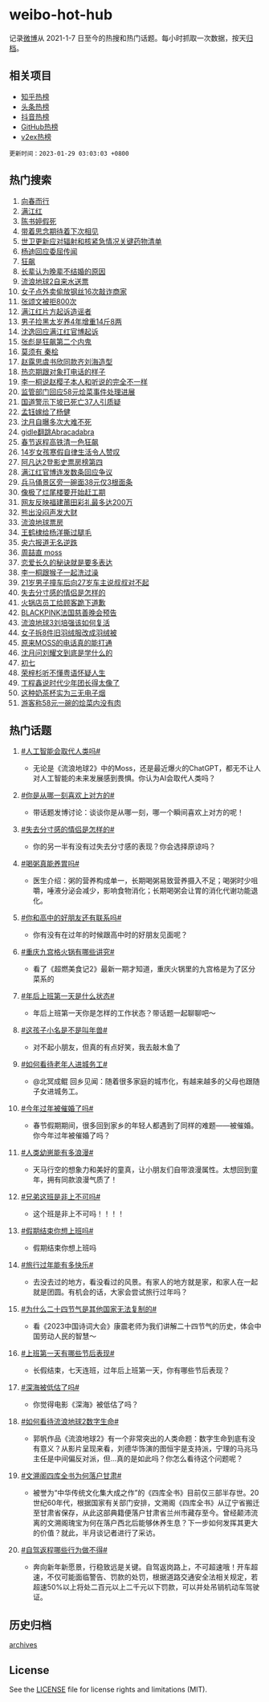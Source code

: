 # weibo-hot-hub

记录[微博](https://www.weibo.com)从 2021-1-7 日至今的热搜和热门话题。每小时抓取一次数据，按天[归档](archives)。

## 相关项目

- [知乎热榜](https://github.com/lonnyzhang423/zhihu-hot-hub)
- [头条热榜](https://github.com/lonnyzhang423/toutiao-hot-hub)
- [抖音热榜](https://github.com/lonnyzhang423/douyin-hot-hub)
- [GitHub热榜](https://github.com/lonnyzhang423/github-hot-hub)
- [v2ex热榜](https://github.com/lonnyzhang423/v2ex-hot-hub)


`更新时间：2023-01-29 03:03:03 +0800`

## 热门搜索

1. [向春而行](https://m.weibo.cn/search?containerid=100103type%3D1%26t%3D10%26q%3D%23%E5%90%91%E6%98%A5%E8%80%8C%E8%A1%8C%23&stream_entry_id=51&isnewpage=1&extparam=seat%3D1%26cate%3D10103%26dgr%3D0%26filter_type%3Drealtimehot%26pos%3D0%26c_type%3D51%26display_time%3D1674932581%26pre_seqid%3D16749325810570127678122&luicode=10000011&lfid=106003type%253D25%2526t%253D3%2526disable_hot%253D1%2526filter_type%253Drealtimehot)
1. [满江红](https://m.weibo.cn/search?containerid=100103type%3D1%26t%3D10%26q%3D%E6%BB%A1%E6%B1%9F%E7%BA%A2&stream_entry_id=31&isnewpage=1&extparam=seat%3D1%26realpos%3D1%26band_rank%3D1%26lcate%3D5001%26pos%3D0%26c_type%3D31%26filter_type%3Drealtimehot%26flag%3D16%26q%3D%25E6%25BB%25A1%25E6%25B1%259F%25E7%25BA%25A2%26stream_entry_id%3D31%26dgr%3D0%26cate%3D5001%26display_time%3D1674932581%26pre_seqid%3D16749325810570127678122&luicode=10000011&lfid=106003type%253D25%2526t%253D3%2526disable_hot%253D1%2526filter_type%253Drealtimehot)
1. [陈书婷假死](https://m.weibo.cn/search?containerid=100103type%3D1%26t%3D10%26q%3D%23%E9%99%88%E4%B9%A6%E5%A9%B7%E5%81%87%E6%AD%BB%23&stream_entry_id=31&isnewpage=1&extparam=seat%3D1%26realpos%3D2%26band_rank%3D2%26lcate%3D5001%26pos%3D1%26c_type%3D31%26filter_type%3Drealtimehot%26flag%3D2%26q%3D%2523%25E9%2599%2588%25E4%25B9%25A6%25E5%25A9%25B7%25E5%2581%2587%25E6%25AD%25BB%2523%26stream_entry_id%3D31%26dgr%3D0%26cate%3D5001%26display_time%3D1674932581%26pre_seqid%3D16749325810570127678122&luicode=10000011&lfid=106003type%253D25%2526t%253D3%2526disable_hot%253D1%2526filter_type%253Drealtimehot)
1. [带着思念期待着下次相见](https://m.weibo.cn/search?containerid=100103type%3D1%26t%3D10%26q%3D%23%E5%B8%A6%E7%9D%80%E6%80%9D%E5%BF%B5%E6%9C%9F%E5%BE%85%E7%9D%80%E4%B8%8B%E6%AC%A1%E7%9B%B8%E8%A7%81%23&stream_entry_id=31&isnewpage=1&extparam=seat%3D1%26realpos%3D3%26band_rank%3D3%26lcate%3D5001%26pos%3D2%26c_type%3D31%26filter_type%3Drealtimehot%26flag%3D0%26q%3D%2523%25E5%25B8%25A6%25E7%259D%2580%25E6%2580%259D%25E5%25BF%25B5%25E6%259C%259F%25E5%25BE%2585%25E7%259D%2580%25E4%25B8%258B%25E6%25AC%25A1%25E7%259B%25B8%25E8%25A7%2581%2523%26stream_entry_id%3D31%26dgr%3D0%26cate%3D5001%26display_time%3D1674932581%26pre_seqid%3D16749325810570127678122&luicode=10000011&lfid=106003type%253D25%2526t%253D3%2526disable_hot%253D1%2526filter_type%253Drealtimehot)
1. [世卫更新应对辐射和核紧急情况关键药物清单](https://m.weibo.cn/search?containerid=100103type%3D1%26t%3D10%26q%3D%23%E4%B8%96%E5%8D%AB%E6%9B%B4%E6%96%B0%E5%BA%94%E5%AF%B9%E8%BE%90%E5%B0%84%E5%92%8C%E6%A0%B8%E7%B4%A7%E6%80%A5%E6%83%85%E5%86%B5%E5%85%B3%E9%94%AE%E8%8D%AF%E7%89%A9%E6%B8%85%E5%8D%95%23&stream_entry_id=31&isnewpage=1&extparam=seat%3D1%26realpos%3D4%26band_rank%3D4%26lcate%3D5001%26pos%3D3%26c_type%3D31%26filter_type%3Drealtimehot%26flag%3D16%26q%3D%2523%25E4%25B8%2596%25E5%258D%25AB%25E6%259B%25B4%25E6%2596%25B0%25E5%25BA%2594%25E5%25AF%25B9%25E8%25BE%2590%25E5%25B0%2584%25E5%2592%258C%25E6%25A0%25B8%25E7%25B4%25A7%25E6%2580%25A5%25E6%2583%2585%25E5%2586%25B5%25E5%2585%25B3%25E9%2594%25AE%25E8%258D%25AF%25E7%2589%25A9%25E6%25B8%2585%25E5%258D%2595%2523%26stream_entry_id%3D31%26dgr%3D0%26cate%3D5001%26display_time%3D1674932581%26pre_seqid%3D16749325810570127678122&luicode=10000011&lfid=106003type%253D25%2526t%253D3%2526disable_hot%253D1%2526filter_type%253Drealtimehot)
1. [杨迪回应委屈传闻](https://m.weibo.cn/search?containerid=100103type%3D1%26t%3D10%26q%3D%23%E6%9D%A8%E8%BF%AA%E5%9B%9E%E5%BA%94%E5%A7%94%E5%B1%88%E4%BC%A0%E9%97%BB%23&stream_entry_id=31&isnewpage=1&extparam=seat%3D1%26realpos%3D5%26band_rank%3D5%26lcate%3D5001%26pos%3D4%26c_type%3D31%26filter_type%3Drealtimehot%26flag%3D0%26q%3D%2523%25E6%259D%25A8%25E8%25BF%25AA%25E5%259B%259E%25E5%25BA%2594%25E5%25A7%2594%25E5%25B1%2588%25E4%25BC%25A0%25E9%2597%25BB%2523%26stream_entry_id%3D31%26dgr%3D0%26cate%3D5001%26display_time%3D1674932581%26pre_seqid%3D16749325810570127678122&luicode=10000011&lfid=106003type%253D25%2526t%253D3%2526disable_hot%253D1%2526filter_type%253Drealtimehot)
1. [狂飙](https://m.weibo.cn/search?containerid=100103type%3D1%26t%3D10%26q%3D%E7%8B%82%E9%A3%99&stream_entry_id=31&isnewpage=1&extparam=seat%3D1%26realpos%3D6%26band_rank%3D6%26lcate%3D5001%26pos%3D5%26c_type%3D31%26filter_type%3Drealtimehot%26flag%3D16%26q%3D%25E7%258B%2582%25E9%25A3%2599%26stream_entry_id%3D31%26dgr%3D0%26cate%3D5001%26display_time%3D1674932581%26pre_seqid%3D16749325810570127678122&luicode=10000011&lfid=106003type%253D25%2526t%253D3%2526disable_hot%253D1%2526filter_type%253Drealtimehot)
1. [长辈认为晚辈不结婚的原因](https://m.weibo.cn/search?containerid=100103type%3D1%26t%3D10%26q%3D%23%E9%95%BF%E8%BE%88%E8%AE%A4%E4%B8%BA%E6%99%9A%E8%BE%88%E4%B8%8D%E7%BB%93%E5%A9%9A%E7%9A%84%E5%8E%9F%E5%9B%A0%23&stream_entry_id=31&isnewpage=1&extparam=seat%3D1%26realpos%3D7%26band_rank%3D7%26lcate%3D5001%26pos%3D6%26c_type%3D31%26filter_type%3Drealtimehot%26flag%3D2%26q%3D%2523%25E9%2595%25BF%25E8%25BE%2588%25E8%25AE%25A4%25E4%25B8%25BA%25E6%2599%259A%25E8%25BE%2588%25E4%25B8%258D%25E7%25BB%2593%25E5%25A9%259A%25E7%259A%2584%25E5%258E%259F%25E5%259B%25A0%2523%26stream_entry_id%3D31%26dgr%3D0%26cate%3D5001%26display_time%3D1674932581%26pre_seqid%3D16749325810570127678122&luicode=10000011&lfid=106003type%253D25%2526t%253D3%2526disable_hot%253D1%2526filter_type%253Drealtimehot)
1. [流浪地球2自来水送票](https://m.weibo.cn/search?containerid=100103type%3D1%26t%3D10%26q%3D%23%E6%B5%81%E6%B5%AA%E5%9C%B0%E7%90%832%E8%87%AA%E6%9D%A5%E6%B0%B4%E9%80%81%E7%A5%A8%23&stream_entry_id=31&isnewpage=1&extparam=seat%3D1%26realpos%3D8%26band_rank%3D8%26lcate%3D5001%26pos%3D7%26c_type%3D31%26filter_type%3Drealtimehot%26flag%3D0%26q%3D%2523%25E6%25B5%2581%25E6%25B5%25AA%25E5%259C%25B0%25E7%2590%25832%25E8%2587%25AA%25E6%259D%25A5%25E6%25B0%25B4%25E9%2580%2581%25E7%25A5%25A8%2523%26stream_entry_id%3D31%26dgr%3D0%26cate%3D5001%26display_time%3D1674932581%26pre_seqid%3D16749325810570127678122&luicode=10000011&lfid=106003type%253D25%2526t%253D3%2526disable_hot%253D1%2526filter_type%253Drealtimehot)
1. [女子点外卖偷放钢丝16次敲诈商家](https://m.weibo.cn/search?containerid=100103type%3D1%26t%3D10%26q%3D%23%E5%A5%B3%E5%AD%90%E7%82%B9%E5%A4%96%E5%8D%96%E5%81%B7%E6%94%BE%E9%92%A2%E4%B8%9D16%E6%AC%A1%E6%95%B2%E8%AF%88%E5%95%86%E5%AE%B6%23&stream_entry_id=31&isnewpage=1&extparam=seat%3D1%26realpos%3D9%26band_rank%3D9%26lcate%3D5001%26pos%3D8%26c_type%3D31%26filter_type%3Drealtimehot%26flag%3D0%26q%3D%2523%25E5%25A5%25B3%25E5%25AD%2590%25E7%2582%25B9%25E5%25A4%2596%25E5%258D%2596%25E5%2581%25B7%25E6%2594%25BE%25E9%2592%25A2%25E4%25B8%259D16%25E6%25AC%25A1%25E6%2595%25B2%25E8%25AF%2588%25E5%2595%2586%25E5%25AE%25B6%2523%26stream_entry_id%3D31%26dgr%3D0%26cate%3D5001%26display_time%3D1674932581%26pre_seqid%3D16749325810570127678122&luicode=10000011&lfid=106003type%253D25%2526t%253D3%2526disable_hot%253D1%2526filter_type%253Drealtimehot)
1. [张颂文被拒800次](https://m.weibo.cn/search?containerid=100103type%3D1%26t%3D10%26q%3D%23%E5%BC%A0%E9%A2%82%E6%96%87%E8%A2%AB%E6%8B%92800%E6%AC%A1%23&stream_entry_id=31&isnewpage=1&extparam=seat%3D1%26realpos%3D10%26band_rank%3D10%26lcate%3D5001%26pos%3D9%26c_type%3D31%26filter_type%3Drealtimehot%26flag%3D0%26q%3D%2523%25E5%25BC%25A0%25E9%25A2%2582%25E6%2596%2587%25E8%25A2%25AB%25E6%258B%2592800%25E6%25AC%25A1%2523%26stream_entry_id%3D31%26dgr%3D0%26cate%3D5001%26display_time%3D1674932581%26pre_seqid%3D16749325810570127678122&luicode=10000011&lfid=106003type%253D25%2526t%253D3%2526disable_hot%253D1%2526filter_type%253Drealtimehot)
1. [满江红片方起诉造谣者](https://m.weibo.cn/search?containerid=100103type%3D1%26t%3D10%26q%3D%23%E6%BB%A1%E6%B1%9F%E7%BA%A2%E7%89%87%E6%96%B9%E8%B5%B7%E8%AF%89%E9%80%A0%E8%B0%A3%E8%80%85%23&stream_entry_id=31&isnewpage=1&extparam=seat%3D1%26realpos%3D11%26band_rank%3D11%26lcate%3D5001%26pos%3D10%26c_type%3D31%26filter_type%3Drealtimehot%26flag%3D0%26q%3D%2523%25E6%25BB%25A1%25E6%25B1%259F%25E7%25BA%25A2%25E7%2589%2587%25E6%2596%25B9%25E8%25B5%25B7%25E8%25AF%2589%25E9%2580%25A0%25E8%25B0%25A3%25E8%2580%2585%2523%26stream_entry_id%3D31%26dgr%3D0%26cate%3D5001%26display_time%3D1674932581%26pre_seqid%3D16749325810570127678122&luicode=10000011&lfid=106003type%253D25%2526t%253D3%2526disable_hot%253D1%2526filter_type%253Drealtimehot)
1. [男子捡黑太岁养4年增重14斤8两](https://m.weibo.cn/search?containerid=100103type%3D1%26t%3D10%26q%3D%23%E7%94%B7%E5%AD%90%E6%8D%A1%E9%BB%91%E5%A4%AA%E5%B2%81%E5%85%BB4%E5%B9%B4%E5%A2%9E%E9%87%8D14%E6%96%A48%E4%B8%A4%23&stream_entry_id=31&isnewpage=1&extparam=seat%3D1%26realpos%3D12%26band_rank%3D12%26lcate%3D5001%26pos%3D11%26c_type%3D31%26filter_type%3Drealtimehot%26flag%3D0%26q%3D%2523%25E7%2594%25B7%25E5%25AD%2590%25E6%258D%25A1%25E9%25BB%2591%25E5%25A4%25AA%25E5%25B2%2581%25E5%2585%25BB4%25E5%25B9%25B4%25E5%25A2%259E%25E9%2587%258D14%25E6%2596%25A48%25E4%25B8%25A4%2523%26stream_entry_id%3D31%26dgr%3D0%26cate%3D5001%26display_time%3D1674932581%26pre_seqid%3D16749325810570127678122&luicode=10000011&lfid=106003type%253D25%2526t%253D3%2526disable_hot%253D1%2526filter_type%253Drealtimehot)
1. [沈逸回应满江红官博起诉](https://m.weibo.cn/search?containerid=100103type%3D1%26t%3D10%26q%3D%23%E6%B2%88%E9%80%B8%E5%9B%9E%E5%BA%94%E6%BB%A1%E6%B1%9F%E7%BA%A2%E5%AE%98%E5%8D%9A%E8%B5%B7%E8%AF%89%23&stream_entry_id=31&isnewpage=1&extparam=seat%3D1%26realpos%3D13%26band_rank%3D13%26lcate%3D5001%26pos%3D12%26c_type%3D31%26filter_type%3Drealtimehot%26flag%3D0%26q%3D%2523%25E6%25B2%2588%25E9%2580%25B8%25E5%259B%259E%25E5%25BA%2594%25E6%25BB%25A1%25E6%25B1%259F%25E7%25BA%25A2%25E5%25AE%2598%25E5%258D%259A%25E8%25B5%25B7%25E8%25AF%2589%2523%26stream_entry_id%3D31%26dgr%3D0%26cate%3D5001%26display_time%3D1674932581%26pre_seqid%3D16749325810570127678122&luicode=10000011&lfid=106003type%253D25%2526t%253D3%2526disable_hot%253D1%2526filter_type%253Drealtimehot)
1. [张彪是狂飙第二个内鬼](https://m.weibo.cn/search?containerid=100103type%3D1%26t%3D10%26q%3D%23%E5%BC%A0%E5%BD%AA%E6%98%AF%E7%8B%82%E9%A3%99%E7%AC%AC%E4%BA%8C%E4%B8%AA%E5%86%85%E9%AC%BC%23&stream_entry_id=31&isnewpage=1&extparam=seat%3D1%26realpos%3D14%26band_rank%3D14%26lcate%3D5001%26pos%3D13%26c_type%3D31%26filter_type%3Drealtimehot%26flag%3D2%26q%3D%2523%25E5%25BC%25A0%25E5%25BD%25AA%25E6%2598%25AF%25E7%258B%2582%25E9%25A3%2599%25E7%25AC%25AC%25E4%25BA%258C%25E4%25B8%25AA%25E5%2586%2585%25E9%25AC%25BC%2523%26stream_entry_id%3D31%26dgr%3D0%26cate%3D5001%26display_time%3D1674932581%26pre_seqid%3D16749325810570127678122&luicode=10000011&lfid=106003type%253D25%2526t%253D3%2526disable_hot%253D1%2526filter_type%253Drealtimehot)
1. [莫须有 秦桧](https://m.weibo.cn/search?containerid=100103type%3D1%26t%3D10%26q%3D%E8%8E%AB%E9%A1%BB%E6%9C%89+%E7%A7%A6%E6%A1%A7&stream_entry_id=31&isnewpage=1&extparam=seat%3D1%26realpos%3D15%26band_rank%3D15%26lcate%3D5001%26pos%3D14%26c_type%3D31%26filter_type%3Drealtimehot%26flag%3D0%26q%3D%25E8%258E%25AB%25E9%25A1%25BB%25E6%259C%2589%2520%25E7%25A7%25A6%25E6%25A1%25A7%26stream_entry_id%3D31%26dgr%3D0%26cate%3D5001%26display_time%3D1674932581%26pre_seqid%3D16749325810570127678122&luicode=10000011&lfid=106003type%253D25%2526t%253D3%2526disable_hot%253D1%2526filter_type%253Drealtimehot)
1. [赵露思虞书欣同款齐刘海造型](https://m.weibo.cn/search?containerid=100103type%3D1%26t%3D10%26q%3D%23%E8%B5%B5%E9%9C%B2%E6%80%9D%E8%99%9E%E4%B9%A6%E6%AC%A3%E5%90%8C%E6%AC%BE%E9%BD%90%E5%88%98%E6%B5%B7%E9%80%A0%E5%9E%8B%23&stream_entry_id=31&isnewpage=1&extparam=seat%3D1%26realpos%3D16%26band_rank%3D16%26lcate%3D5001%26pos%3D15%26c_type%3D31%26filter_type%3Drealtimehot%26flag%3D0%26q%3D%2523%25E8%25B5%25B5%25E9%259C%25B2%25E6%2580%259D%25E8%2599%259E%25E4%25B9%25A6%25E6%25AC%25A3%25E5%2590%258C%25E6%25AC%25BE%25E9%25BD%2590%25E5%2588%2598%25E6%25B5%25B7%25E9%2580%25A0%25E5%259E%258B%2523%26stream_entry_id%3D31%26dgr%3D0%26cate%3D5001%26display_time%3D1674932581%26pre_seqid%3D16749325810570127678122&luicode=10000011&lfid=106003type%253D25%2526t%253D3%2526disable_hot%253D1%2526filter_type%253Drealtimehot)
1. [热恋期跟对象打电话的样子](https://m.weibo.cn/search?containerid=100103type%3D1%26t%3D10%26q%3D%23%E7%83%AD%E6%81%8B%E6%9C%9F%E8%B7%9F%E5%AF%B9%E8%B1%A1%E6%89%93%E7%94%B5%E8%AF%9D%E7%9A%84%E6%A0%B7%E5%AD%90%23&stream_entry_id=31&isnewpage=1&extparam=seat%3D1%26realpos%3D17%26band_rank%3D17%26lcate%3D5001%26pos%3D16%26c_type%3D31%26filter_type%3Drealtimehot%26flag%3D1%26q%3D%2523%25E7%2583%25AD%25E6%2581%258B%25E6%259C%259F%25E8%25B7%259F%25E5%25AF%25B9%25E8%25B1%25A1%25E6%2589%2593%25E7%2594%25B5%25E8%25AF%259D%25E7%259A%2584%25E6%25A0%25B7%25E5%25AD%2590%2523%26stream_entry_id%3D31%26dgr%3D0%26cate%3D5001%26display_time%3D1674932581%26pre_seqid%3D16749325810570127678122&luicode=10000011&lfid=106003type%253D25%2526t%253D3%2526disable_hot%253D1%2526filter_type%253Drealtimehot)
1. [李一桐说赵樱子本人和听说的完全不一样](https://m.weibo.cn/search?containerid=100103type%3D1%26t%3D10%26q%3D%23%E6%9D%8E%E4%B8%80%E6%A1%90%E8%AF%B4%E8%B5%B5%E6%A8%B1%E5%AD%90%E6%9C%AC%E4%BA%BA%E5%92%8C%E5%90%AC%E8%AF%B4%E7%9A%84%E5%AE%8C%E5%85%A8%E4%B8%8D%E4%B8%80%E6%A0%B7%23&stream_entry_id=31&isnewpage=1&extparam=seat%3D1%26realpos%3D18%26band_rank%3D18%26lcate%3D5001%26pos%3D17%26c_type%3D31%26filter_type%3Drealtimehot%26flag%3D2%26q%3D%2523%25E6%259D%258E%25E4%25B8%2580%25E6%25A1%2590%25E8%25AF%25B4%25E8%25B5%25B5%25E6%25A8%25B1%25E5%25AD%2590%25E6%259C%25AC%25E4%25BA%25BA%25E5%2592%258C%25E5%2590%25AC%25E8%25AF%25B4%25E7%259A%2584%25E5%25AE%258C%25E5%2585%25A8%25E4%25B8%258D%25E4%25B8%2580%25E6%25A0%25B7%2523%26stream_entry_id%3D31%26dgr%3D0%26cate%3D5001%26display_time%3D1674932581%26pre_seqid%3D16749325810570127678122&luicode=10000011&lfid=106003type%253D25%2526t%253D3%2526disable_hot%253D1%2526filter_type%253Drealtimehot)
1. [监管部门回应58元烩菜事件处理进展](https://m.weibo.cn/search?containerid=100103type%3D1%26t%3D10%26q%3D%23%E7%9B%91%E7%AE%A1%E9%83%A8%E9%97%A8%E5%9B%9E%E5%BA%9458%E5%85%83%E7%83%A9%E8%8F%9C%E4%BA%8B%E4%BB%B6%E5%A4%84%E7%90%86%E8%BF%9B%E5%B1%95%23&stream_entry_id=31&isnewpage=1&extparam=seat%3D1%26realpos%3D19%26band_rank%3D19%26lcate%3D5001%26pos%3D18%26c_type%3D31%26filter_type%3Drealtimehot%26flag%3D0%26q%3D%2523%25E7%259B%2591%25E7%25AE%25A1%25E9%2583%25A8%25E9%2597%25A8%25E5%259B%259E%25E5%25BA%259458%25E5%2585%2583%25E7%2583%25A9%25E8%258F%259C%25E4%25BA%258B%25E4%25BB%25B6%25E5%25A4%2584%25E7%2590%2586%25E8%25BF%259B%25E5%25B1%2595%2523%26stream_entry_id%3D31%26dgr%3D0%26cate%3D5001%26display_time%3D1674932581%26pre_seqid%3D16749325810570127678122&luicode=10000011&lfid=106003type%253D25%2526t%253D3%2526disable_hot%253D1%2526filter_type%253Drealtimehot)
1. [国道警示下坡已死亡37人引质疑](https://m.weibo.cn/search?containerid=100103type%3D1%26t%3D10%26q%3D%23%E5%9B%BD%E9%81%93%E8%AD%A6%E7%A4%BA%E4%B8%8B%E5%9D%A1%E5%B7%B2%E6%AD%BB%E4%BA%A137%E4%BA%BA%E5%BC%95%E8%B4%A8%E7%96%91%23&stream_entry_id=31&isnewpage=1&extparam=seat%3D1%26realpos%3D20%26band_rank%3D20%26lcate%3D5001%26pos%3D19%26c_type%3D31%26filter_type%3Drealtimehot%26flag%3D2%26q%3D%2523%25E5%259B%25BD%25E9%2581%2593%25E8%25AD%25A6%25E7%25A4%25BA%25E4%25B8%258B%25E5%259D%25A1%25E5%25B7%25B2%25E6%25AD%25BB%25E4%25BA%25A137%25E4%25BA%25BA%25E5%25BC%2595%25E8%25B4%25A8%25E7%2596%2591%2523%26stream_entry_id%3D31%26dgr%3D0%26cate%3D5001%26display_time%3D1674932581%26pre_seqid%3D16749325810570127678122&luicode=10000011&lfid=106003type%253D25%2526t%253D3%2526disable_hot%253D1%2526filter_type%253Drealtimehot)
1. [孟钰嫁给了杨健](https://m.weibo.cn/search?containerid=100103type%3D1%26t%3D10%26q%3D%23%E5%AD%9F%E9%92%B0%E5%AB%81%E7%BB%99%E4%BA%86%E6%9D%A8%E5%81%A5%23&stream_entry_id=31&isnewpage=1&extparam=seat%3D1%26realpos%3D21%26band_rank%3D21%26lcate%3D5001%26pos%3D20%26c_type%3D31%26filter_type%3Drealtimehot%26flag%3D0%26q%3D%2523%25E5%25AD%259F%25E9%2592%25B0%25E5%25AB%2581%25E7%25BB%2599%25E4%25BA%2586%25E6%259D%25A8%25E5%2581%25A5%2523%26stream_entry_id%3D31%26dgr%3D0%26cate%3D5001%26display_time%3D1674932581%26pre_seqid%3D16749325810570127678122&luicode=10000011&lfid=106003type%253D25%2526t%253D3%2526disable_hot%253D1%2526filter_type%253Drealtimehot)
1. [沈月自曝多次大难不死](https://m.weibo.cn/search?containerid=100103type%3D1%26t%3D10%26q%3D%23%E6%B2%88%E6%9C%88%E8%87%AA%E6%9B%9D%E5%A4%9A%E6%AC%A1%E5%A4%A7%E9%9A%BE%E4%B8%8D%E6%AD%BB%23&stream_entry_id=31&isnewpage=1&extparam=seat%3D1%26realpos%3D22%26band_rank%3D22%26lcate%3D5001%26pos%3D21%26c_type%3D31%26filter_type%3Drealtimehot%26flag%3D0%26q%3D%2523%25E6%25B2%2588%25E6%259C%2588%25E8%2587%25AA%25E6%259B%259D%25E5%25A4%259A%25E6%25AC%25A1%25E5%25A4%25A7%25E9%259A%25BE%25E4%25B8%258D%25E6%25AD%25BB%2523%26stream_entry_id%3D31%26dgr%3D0%26cate%3D5001%26display_time%3D1674932581%26pre_seqid%3D16749325810570127678122&luicode=10000011&lfid=106003type%253D25%2526t%253D3%2526disable_hot%253D1%2526filter_type%253Drealtimehot)
1. [gidle翻跳Abracadabra](https://m.weibo.cn/search?containerid=100103type%3D1%26t%3D10%26q%3D%23gidle%E7%BF%BB%E8%B7%B3Abracadabra%23&stream_entry_id=31&isnewpage=1&extparam=seat%3D1%26realpos%3D23%26band_rank%3D23%26lcate%3D5001%26pos%3D22%26c_type%3D31%26filter_type%3Drealtimehot%26flag%3D0%26q%3D%2523gidle%25E7%25BF%25BB%25E8%25B7%25B3Abracadabra%2523%26stream_entry_id%3D31%26dgr%3D0%26cate%3D5001%26display_time%3D1674932581%26pre_seqid%3D16749325810570127678122&luicode=10000011&lfid=106003type%253D25%2526t%253D3%2526disable_hot%253D1%2526filter_type%253Drealtimehot)
1. [春节返程高铁清一色狂飙](https://m.weibo.cn/search?containerid=100103type%3D1%26t%3D10%26q%3D%23%E6%98%A5%E8%8A%82%E8%BF%94%E7%A8%8B%E9%AB%98%E9%93%81%E6%B8%85%E4%B8%80%E8%89%B2%E7%8B%82%E9%A3%99%23&stream_entry_id=31&isnewpage=1&extparam=seat%3D1%26realpos%3D24%26band_rank%3D24%26lcate%3D5001%26pos%3D23%26c_type%3D31%26filter_type%3Drealtimehot%26flag%3D0%26q%3D%2523%25E6%2598%25A5%25E8%258A%2582%25E8%25BF%2594%25E7%25A8%258B%25E9%25AB%2598%25E9%2593%2581%25E6%25B8%2585%25E4%25B8%2580%25E8%2589%25B2%25E7%258B%2582%25E9%25A3%2599%2523%26stream_entry_id%3D31%26dgr%3D0%26cate%3D5001%26display_time%3D1674932581%26pre_seqid%3D16749325810570127678122&luicode=10000011&lfid=106003type%253D25%2526t%253D3%2526disable_hot%253D1%2526filter_type%253Drealtimehot)
1. [14岁女孩寒假自律生活令人赞叹](https://m.weibo.cn/search?containerid=100103type%3D1%26t%3D10%26q%3D%2314%E5%B2%81%E5%A5%B3%E5%AD%A9%E5%AF%92%E5%81%87%E8%87%AA%E5%BE%8B%E7%94%9F%E6%B4%BB%E4%BB%A4%E4%BA%BA%E8%B5%9E%E5%8F%B9%23&stream_entry_id=31&isnewpage=1&extparam=seat%3D1%26realpos%3D25%26band_rank%3D25%26lcate%3D5001%26pos%3D24%26c_type%3D31%26filter_type%3Drealtimehot%26flag%3D0%26q%3D%252314%25E5%25B2%2581%25E5%25A5%25B3%25E5%25AD%25A9%25E5%25AF%2592%25E5%2581%2587%25E8%2587%25AA%25E5%25BE%258B%25E7%2594%259F%25E6%25B4%25BB%25E4%25BB%25A4%25E4%25BA%25BA%25E8%25B5%259E%25E5%258F%25B9%2523%26stream_entry_id%3D31%26dgr%3D0%26cate%3D5001%26display_time%3D1674932581%26pre_seqid%3D16749325810570127678122&luicode=10000011&lfid=106003type%253D25%2526t%253D3%2526disable_hot%253D1%2526filter_type%253Drealtimehot)
1. [阿凡达2登影史票房榜第四](https://m.weibo.cn/search?containerid=100103type%3D1%26t%3D10%26q%3D%23%E9%98%BF%E5%87%A1%E8%BE%BE2%E7%99%BB%E5%BD%B1%E5%8F%B2%E7%A5%A8%E6%88%BF%E6%A6%9C%E7%AC%AC%E5%9B%9B%23&stream_entry_id=31&isnewpage=1&extparam=seat%3D1%26realpos%3D26%26band_rank%3D26%26lcate%3D5001%26pos%3D25%26c_type%3D31%26filter_type%3Drealtimehot%26flag%3D1%26q%3D%2523%25E9%2598%25BF%25E5%2587%25A1%25E8%25BE%25BE2%25E7%2599%25BB%25E5%25BD%25B1%25E5%258F%25B2%25E7%25A5%25A8%25E6%2588%25BF%25E6%25A6%259C%25E7%25AC%25AC%25E5%259B%259B%2523%26stream_entry_id%3D31%26dgr%3D0%26cate%3D5001%26display_time%3D1674932581%26pre_seqid%3D16749325810570127678122&luicode=10000011&lfid=106003type%253D25%2526t%253D3%2526disable_hot%253D1%2526filter_type%253Drealtimehot)
1. [满江红官博连发数条回应争议](https://m.weibo.cn/search?containerid=100103type%3D1%26t%3D10%26q%3D%23%E6%BB%A1%E6%B1%9F%E7%BA%A2%E5%AE%98%E5%8D%9A%E8%BF%9E%E5%8F%91%E6%95%B0%E6%9D%A1%E5%9B%9E%E5%BA%94%E4%BA%89%E8%AE%AE%23&stream_entry_id=31&isnewpage=1&extparam=seat%3D1%26realpos%3D27%26band_rank%3D27%26lcate%3D5001%26pos%3D26%26c_type%3D31%26filter_type%3Drealtimehot%26flag%3D0%26q%3D%2523%25E6%25BB%25A1%25E6%25B1%259F%25E7%25BA%25A2%25E5%25AE%2598%25E5%258D%259A%25E8%25BF%259E%25E5%258F%2591%25E6%2595%25B0%25E6%259D%25A1%25E5%259B%259E%25E5%25BA%2594%25E4%25BA%2589%25E8%25AE%25AE%2523%26stream_entry_id%3D31%26dgr%3D0%26cate%3D5001%26display_time%3D1674932581%26pre_seqid%3D16749325810570127678122&luicode=10000011&lfid=106003type%253D25%2526t%253D3%2526disable_hot%253D1%2526filter_type%253Drealtimehot)
1. [兵马俑景区旁一碗面38元仅3根面条](https://m.weibo.cn/search?containerid=100103type%3D1%26t%3D10%26q%3D%23%E5%85%B5%E9%A9%AC%E4%BF%91%E6%99%AF%E5%8C%BA%E6%97%81%E4%B8%80%E7%A2%97%E9%9D%A238%E5%85%83%E4%BB%853%E6%A0%B9%E9%9D%A2%E6%9D%A1%23&stream_entry_id=31&isnewpage=1&extparam=seat%3D1%26realpos%3D28%26band_rank%3D28%26lcate%3D5001%26pos%3D27%26c_type%3D31%26filter_type%3Drealtimehot%26flag%3D0%26q%3D%2523%25E5%2585%25B5%25E9%25A9%25AC%25E4%25BF%2591%25E6%2599%25AF%25E5%258C%25BA%25E6%2597%2581%25E4%25B8%2580%25E7%25A2%2597%25E9%259D%25A238%25E5%2585%2583%25E4%25BB%25853%25E6%25A0%25B9%25E9%259D%25A2%25E6%259D%25A1%2523%26stream_entry_id%3D31%26dgr%3D0%26cate%3D5001%26display_time%3D1674932581%26pre_seqid%3D16749325810570127678122&luicode=10000011&lfid=106003type%253D25%2526t%253D3%2526disable_hot%253D1%2526filter_type%253Drealtimehot)
1. [像极了烂尾楼要开始赶工期](https://m.weibo.cn/search?containerid=100103type%3D1%26t%3D10%26q%3D%23%E5%83%8F%E6%9E%81%E4%BA%86%E7%83%82%E5%B0%BE%E6%A5%BC%E8%A6%81%E5%BC%80%E5%A7%8B%E8%B5%B6%E5%B7%A5%E6%9C%9F%23&stream_entry_id=31&isnewpage=1&extparam=seat%3D1%26realpos%3D29%26band_rank%3D29%26lcate%3D5001%26pos%3D28%26c_type%3D31%26filter_type%3Drealtimehot%26flag%3D0%26q%3D%2523%25E5%2583%258F%25E6%259E%2581%25E4%25BA%2586%25E7%2583%2582%25E5%25B0%25BE%25E6%25A5%25BC%25E8%25A6%2581%25E5%25BC%2580%25E5%25A7%258B%25E8%25B5%25B6%25E5%25B7%25A5%25E6%259C%259F%2523%26stream_entry_id%3D31%26dgr%3D0%26cate%3D5001%26display_time%3D1674932581%26pre_seqid%3D16749325810570127678122&luicode=10000011&lfid=106003type%253D25%2526t%253D3%2526disable_hot%253D1%2526filter_type%253Drealtimehot)
1. [网友反映福建莆田彩礼最多达200万](https://m.weibo.cn/search?containerid=100103type%3D1%26t%3D10%26q%3D%23%E7%BD%91%E5%8F%8B%E5%8F%8D%E6%98%A0%E7%A6%8F%E5%BB%BA%E8%8E%86%E7%94%B0%E5%BD%A9%E7%A4%BC%E6%9C%80%E5%A4%9A%E8%BE%BE200%E4%B8%87%23&stream_entry_id=31&isnewpage=1&extparam=seat%3D1%26realpos%3D30%26band_rank%3D30%26lcate%3D5001%26pos%3D29%26c_type%3D31%26filter_type%3Drealtimehot%26flag%3D0%26q%3D%2523%25E7%25BD%2591%25E5%258F%258B%25E5%258F%258D%25E6%2598%25A0%25E7%25A6%258F%25E5%25BB%25BA%25E8%258E%2586%25E7%2594%25B0%25E5%25BD%25A9%25E7%25A4%25BC%25E6%259C%2580%25E5%25A4%259A%25E8%25BE%25BE200%25E4%25B8%2587%2523%26stream_entry_id%3D31%26dgr%3D0%26cate%3D5001%26display_time%3D1674932581%26pre_seqid%3D16749325810570127678122&luicode=10000011&lfid=106003type%253D25%2526t%253D3%2526disable_hot%253D1%2526filter_type%253Drealtimehot)
1. [熊出没闷声发大财](https://m.weibo.cn/search?containerid=100103type%3D1%26t%3D10%26q%3D%23%E7%86%8A%E5%87%BA%E6%B2%A1%E9%97%B7%E5%A3%B0%E5%8F%91%E5%A4%A7%E8%B4%A2%23&stream_entry_id=31&isnewpage=1&extparam=seat%3D1%26realpos%3D31%26band_rank%3D31%26lcate%3D5001%26pos%3D30%26c_type%3D31%26filter_type%3Drealtimehot%26flag%3D0%26q%3D%2523%25E7%2586%258A%25E5%2587%25BA%25E6%25B2%25A1%25E9%2597%25B7%25E5%25A3%25B0%25E5%258F%2591%25E5%25A4%25A7%25E8%25B4%25A2%2523%26stream_entry_id%3D31%26dgr%3D0%26cate%3D5001%26display_time%3D1674932581%26pre_seqid%3D16749325810570127678122&luicode=10000011&lfid=106003type%253D25%2526t%253D3%2526disable_hot%253D1%2526filter_type%253Drealtimehot)
1. [流浪地球票房](https://m.weibo.cn/search?containerid=100103type%3D1%26t%3D10%26q%3D%E6%B5%81%E6%B5%AA%E5%9C%B0%E7%90%83%E7%A5%A8%E6%88%BF&stream_entry_id=31&isnewpage=1&extparam=seat%3D1%26realpos%3D32%26band_rank%3D32%26lcate%3D5001%26pos%3D31%26c_type%3D31%26filter_type%3Drealtimehot%26flag%3D0%26q%3D%25E6%25B5%2581%25E6%25B5%25AA%25E5%259C%25B0%25E7%2590%2583%25E7%25A5%25A8%25E6%2588%25BF%26stream_entry_id%3D31%26dgr%3D0%26cate%3D5001%26display_time%3D1674932581%26pre_seqid%3D16749325810570127678122&luicode=10000011&lfid=106003type%253D25%2526t%253D3%2526disable_hot%253D1%2526filter_type%253Drealtimehot)
1. [王鹤棣给杨洋撕过腿毛](https://m.weibo.cn/search?containerid=100103type%3D1%26t%3D10%26q%3D%23%E7%8E%8B%E9%B9%A4%E6%A3%A3%E7%BB%99%E6%9D%A8%E6%B4%8B%E6%92%95%E8%BF%87%E8%85%BF%E6%AF%9B%23&stream_entry_id=31&isnewpage=1&extparam=seat%3D1%26realpos%3D33%26band_rank%3D33%26lcate%3D5001%26pos%3D32%26c_type%3D31%26filter_type%3Drealtimehot%26flag%3D0%26q%3D%2523%25E7%258E%258B%25E9%25B9%25A4%25E6%25A3%25A3%25E7%25BB%2599%25E6%259D%25A8%25E6%25B4%258B%25E6%2592%2595%25E8%25BF%2587%25E8%2585%25BF%25E6%25AF%259B%2523%26stream_entry_id%3D31%26dgr%3D0%26cate%3D5001%26display_time%3D1674932581%26pre_seqid%3D16749325810570127678122&luicode=10000011&lfid=106003type%253D25%2526t%253D3%2526disable_hot%253D1%2526filter_type%253Drealtimehot)
1. [央六报道无名逆跌](https://m.weibo.cn/search?containerid=100103type%3D1%26t%3D10%26q%3D%23%E5%A4%AE%E5%85%AD%E6%8A%A5%E9%81%93%E6%97%A0%E5%90%8D%E9%80%86%E8%B7%8C%23&stream_entry_id=31&isnewpage=1&extparam=seat%3D1%26realpos%3D34%26band_rank%3D34%26lcate%3D5001%26pos%3D33%26c_type%3D31%26filter_type%3Drealtimehot%26flag%3D0%26q%3D%2523%25E5%25A4%25AE%25E5%2585%25AD%25E6%258A%25A5%25E9%2581%2593%25E6%2597%25A0%25E5%2590%258D%25E9%2580%2586%25E8%25B7%258C%2523%26stream_entry_id%3D31%26dgr%3D0%26cate%3D5001%26display_time%3D1674932581%26pre_seqid%3D16749325810570127678122&luicode=10000011&lfid=106003type%253D25%2526t%253D3%2526disable_hot%253D1%2526filter_type%253Drealtimehot)
1. [周喆直 moss](https://m.weibo.cn/search?containerid=100103type%3D1%26t%3D10%26q%3D%E5%91%A8%E5%96%86%E7%9B%B4+moss&stream_entry_id=31&isnewpage=1&extparam=seat%3D1%26realpos%3D35%26band_rank%3D35%26lcate%3D5001%26pos%3D34%26c_type%3D31%26filter_type%3Drealtimehot%26flag%3D0%26q%3D%25E5%2591%25A8%25E5%2596%2586%25E7%259B%25B4%2520moss%26stream_entry_id%3D31%26dgr%3D0%26cate%3D5001%26display_time%3D1674932581%26pre_seqid%3D16749325810570127678122&luicode=10000011&lfid=106003type%253D25%2526t%253D3%2526disable_hot%253D1%2526filter_type%253Drealtimehot)
1. [恋爱长久的秘诀就是要多表达](https://m.weibo.cn/search?containerid=100103type%3D1%26t%3D10%26q%3D%23%E6%81%8B%E7%88%B1%E9%95%BF%E4%B9%85%E7%9A%84%E7%A7%98%E8%AF%80%E5%B0%B1%E6%98%AF%E8%A6%81%E5%A4%9A%E8%A1%A8%E8%BE%BE%23&stream_entry_id=31&isnewpage=1&extparam=seat%3D1%26realpos%3D36%26band_rank%3D36%26lcate%3D5001%26pos%3D35%26c_type%3D31%26filter_type%3Drealtimehot%26flag%3D0%26q%3D%2523%25E6%2581%258B%25E7%2588%25B1%25E9%2595%25BF%25E4%25B9%2585%25E7%259A%2584%25E7%25A7%2598%25E8%25AF%2580%25E5%25B0%25B1%25E6%2598%25AF%25E8%25A6%2581%25E5%25A4%259A%25E8%25A1%25A8%25E8%25BE%25BE%2523%26stream_entry_id%3D31%26dgr%3D0%26cate%3D5001%26display_time%3D1674932581%26pre_seqid%3D16749325810570127678122&luicode=10000011&lfid=106003type%253D25%2526t%253D3%2526disable_hot%253D1%2526filter_type%253Drealtimehot)
1. [李一桐跟猴子一起洗过澡](https://m.weibo.cn/search?containerid=100103type%3D1%26t%3D10%26q%3D%23%E6%9D%8E%E4%B8%80%E6%A1%90%E8%B7%9F%E7%8C%B4%E5%AD%90%E4%B8%80%E8%B5%B7%E6%B4%97%E8%BF%87%E6%BE%A1%23&stream_entry_id=31&isnewpage=1&extparam=seat%3D1%26realpos%3D37%26band_rank%3D37%26lcate%3D5001%26pos%3D36%26c_type%3D31%26filter_type%3Drealtimehot%26flag%3D0%26q%3D%2523%25E6%259D%258E%25E4%25B8%2580%25E6%25A1%2590%25E8%25B7%259F%25E7%258C%25B4%25E5%25AD%2590%25E4%25B8%2580%25E8%25B5%25B7%25E6%25B4%2597%25E8%25BF%2587%25E6%25BE%25A1%2523%26stream_entry_id%3D31%26dgr%3D0%26cate%3D5001%26display_time%3D1674932581%26pre_seqid%3D16749325810570127678122&luicode=10000011&lfid=106003type%253D25%2526t%253D3%2526disable_hot%253D1%2526filter_type%253Drealtimehot)
1. [21岁男子撞车后向27岁车主说叔叔对不起](https://m.weibo.cn/search?containerid=100103type%3D1%26t%3D10%26q%3D%2321%E5%B2%81%E7%94%B7%E5%AD%90%E6%92%9E%E8%BD%A6%E5%90%8E%E5%90%9127%E5%B2%81%E8%BD%A6%E4%B8%BB%E8%AF%B4%E5%8F%94%E5%8F%94%E5%AF%B9%E4%B8%8D%E8%B5%B7%23&stream_entry_id=31&isnewpage=1&extparam=seat%3D1%26realpos%3D38%26band_rank%3D38%26lcate%3D5001%26pos%3D37%26c_type%3D31%26filter_type%3Drealtimehot%26flag%3D0%26q%3D%252321%25E5%25B2%2581%25E7%2594%25B7%25E5%25AD%2590%25E6%2592%259E%25E8%25BD%25A6%25E5%2590%258E%25E5%2590%259127%25E5%25B2%2581%25E8%25BD%25A6%25E4%25B8%25BB%25E8%25AF%25B4%25E5%258F%2594%25E5%258F%2594%25E5%25AF%25B9%25E4%25B8%258D%25E8%25B5%25B7%2523%26stream_entry_id%3D31%26dgr%3D0%26cate%3D5001%26display_time%3D1674932581%26pre_seqid%3D16749325810570127678122&luicode=10000011&lfid=106003type%253D25%2526t%253D3%2526disable_hot%253D1%2526filter_type%253Drealtimehot)
1. [失去分寸感的情侣是怎样的](https://m.weibo.cn/search?containerid=100103type%3D1%26t%3D10%26q%3D%23%E5%A4%B1%E5%8E%BB%E5%88%86%E5%AF%B8%E6%84%9F%E7%9A%84%E6%83%85%E4%BE%A3%E6%98%AF%E6%80%8E%E6%A0%B7%E7%9A%84%23&stream_entry_id=31&isnewpage=1&extparam=seat%3D1%26realpos%3D39%26band_rank%3D39%26lcate%3D5001%26pos%3D38%26c_type%3D31%26filter_type%3Drealtimehot%26flag%3D0%26q%3D%2523%25E5%25A4%25B1%25E5%258E%25BB%25E5%2588%2586%25E5%25AF%25B8%25E6%2584%259F%25E7%259A%2584%25E6%2583%2585%25E4%25BE%25A3%25E6%2598%25AF%25E6%2580%258E%25E6%25A0%25B7%25E7%259A%2584%2523%26stream_entry_id%3D31%26dgr%3D0%26cate%3D5001%26display_time%3D1674932581%26pre_seqid%3D16749325810570127678122&luicode=10000011&lfid=106003type%253D25%2526t%253D3%2526disable_hot%253D1%2526filter_type%253Drealtimehot)
1. [火锅店员工给顾客跪下道歉](https://m.weibo.cn/search?containerid=100103type%3D1%26t%3D10%26q%3D%23%E7%81%AB%E9%94%85%E5%BA%97%E5%91%98%E5%B7%A5%E7%BB%99%E9%A1%BE%E5%AE%A2%E8%B7%AA%E4%B8%8B%E9%81%93%E6%AD%89%23&stream_entry_id=31&isnewpage=1&extparam=seat%3D1%26realpos%3D40%26band_rank%3D40%26lcate%3D5001%26pos%3D39%26c_type%3D31%26filter_type%3Drealtimehot%26flag%3D0%26q%3D%2523%25E7%2581%25AB%25E9%2594%2585%25E5%25BA%2597%25E5%2591%2598%25E5%25B7%25A5%25E7%25BB%2599%25E9%25A1%25BE%25E5%25AE%25A2%25E8%25B7%25AA%25E4%25B8%258B%25E9%2581%2593%25E6%25AD%2589%2523%26stream_entry_id%3D31%26dgr%3D0%26cate%3D5001%26display_time%3D1674932581%26pre_seqid%3D16749325810570127678122&luicode=10000011&lfid=106003type%253D25%2526t%253D3%2526disable_hot%253D1%2526filter_type%253Drealtimehot)
1. [BLACKPINK法国慈善晚会预告](https://m.weibo.cn/search?containerid=100103type%3D1%26t%3D10%26q%3D%23BLACKPINK%E6%B3%95%E5%9B%BD%E6%85%88%E5%96%84%E6%99%9A%E4%BC%9A%E9%A2%84%E5%91%8A%23&stream_entry_id=31&isnewpage=1&extparam=seat%3D1%26realpos%3D41%26band_rank%3D41%26lcate%3D5001%26pos%3D40%26c_type%3D31%26filter_type%3Drealtimehot%26flag%3D0%26q%3D%2523BLACKPINK%25E6%25B3%2595%25E5%259B%25BD%25E6%2585%2588%25E5%2596%2584%25E6%2599%259A%25E4%25BC%259A%25E9%25A2%2584%25E5%2591%258A%2523%26stream_entry_id%3D31%26dgr%3D0%26cate%3D5001%26display_time%3D1674932581%26pre_seqid%3D16749325810570127678122&luicode=10000011&lfid=106003type%253D25%2526t%253D3%2526disable_hot%253D1%2526filter_type%253Drealtimehot)
1. [流浪地球3刘培强该如何复活](https://m.weibo.cn/search?containerid=100103type%3D1%26t%3D10%26q%3D%23%E6%B5%81%E6%B5%AA%E5%9C%B0%E7%90%833%E5%88%98%E5%9F%B9%E5%BC%BA%E8%AF%A5%E5%A6%82%E4%BD%95%E5%A4%8D%E6%B4%BB%23&stream_entry_id=31&isnewpage=1&extparam=seat%3D1%26realpos%3D42%26band_rank%3D42%26lcate%3D5001%26pos%3D41%26c_type%3D31%26filter_type%3Drealtimehot%26flag%3D0%26q%3D%2523%25E6%25B5%2581%25E6%25B5%25AA%25E5%259C%25B0%25E7%2590%25833%25E5%2588%2598%25E5%259F%25B9%25E5%25BC%25BA%25E8%25AF%25A5%25E5%25A6%2582%25E4%25BD%2595%25E5%25A4%258D%25E6%25B4%25BB%2523%26stream_entry_id%3D31%26dgr%3D0%26cate%3D5001%26display_time%3D1674932581%26pre_seqid%3D16749325810570127678122&luicode=10000011&lfid=106003type%253D25%2526t%253D3%2526disable_hot%253D1%2526filter_type%253Drealtimehot)
1. [女子拆8件旧羽绒服改成羽绒被](https://m.weibo.cn/search?containerid=100103type%3D1%26t%3D10%26q%3D%23%E5%A5%B3%E5%AD%90%E6%8B%868%E4%BB%B6%E6%97%A7%E7%BE%BD%E7%BB%92%E6%9C%8D%E6%94%B9%E6%88%90%E7%BE%BD%E7%BB%92%E8%A2%AB%23&stream_entry_id=31&isnewpage=1&extparam=seat%3D1%26realpos%3D43%26band_rank%3D43%26lcate%3D5001%26pos%3D42%26c_type%3D31%26filter_type%3Drealtimehot%26flag%3D0%26q%3D%2523%25E5%25A5%25B3%25E5%25AD%2590%25E6%258B%25868%25E4%25BB%25B6%25E6%2597%25A7%25E7%25BE%25BD%25E7%25BB%2592%25E6%259C%258D%25E6%2594%25B9%25E6%2588%2590%25E7%25BE%25BD%25E7%25BB%2592%25E8%25A2%25AB%2523%26stream_entry_id%3D31%26dgr%3D0%26cate%3D5001%26display_time%3D1674932581%26pre_seqid%3D16749325810570127678122&luicode=10000011&lfid=106003type%253D25%2526t%253D3%2526disable_hot%253D1%2526filter_type%253Drealtimehot)
1. [原来MOSS的电话真的能打通](https://m.weibo.cn/search?containerid=100103type%3D1%26t%3D10%26q%3D%23%E5%8E%9F%E6%9D%A5MOSS%E7%9A%84%E7%94%B5%E8%AF%9D%E7%9C%9F%E7%9A%84%E8%83%BD%E6%89%93%E9%80%9A%23&stream_entry_id=31&isnewpage=1&extparam=seat%3D1%26realpos%3D44%26band_rank%3D44%26lcate%3D5001%26pos%3D43%26c_type%3D31%26filter_type%3Drealtimehot%26flag%3D0%26q%3D%2523%25E5%258E%259F%25E6%259D%25A5MOSS%25E7%259A%2584%25E7%2594%25B5%25E8%25AF%259D%25E7%259C%259F%25E7%259A%2584%25E8%2583%25BD%25E6%2589%2593%25E9%2580%259A%2523%26stream_entry_id%3D31%26dgr%3D0%26cate%3D5001%26display_time%3D1674932581%26pre_seqid%3D16749325810570127678122&luicode=10000011&lfid=106003type%253D25%2526t%253D3%2526disable_hot%253D1%2526filter_type%253Drealtimehot)
1. [沈月问刘耀文到底是学什么的](https://m.weibo.cn/search?containerid=100103type%3D1%26t%3D10%26q%3D%23%E6%B2%88%E6%9C%88%E9%97%AE%E5%88%98%E8%80%80%E6%96%87%E5%88%B0%E5%BA%95%E6%98%AF%E5%AD%A6%E4%BB%80%E4%B9%88%E7%9A%84%23&stream_entry_id=31&isnewpage=1&extparam=seat%3D1%26realpos%3D45%26band_rank%3D45%26lcate%3D5001%26pos%3D44%26c_type%3D31%26filter_type%3Drealtimehot%26flag%3D0%26q%3D%2523%25E6%25B2%2588%25E6%259C%2588%25E9%2597%25AE%25E5%2588%2598%25E8%2580%2580%25E6%2596%2587%25E5%2588%25B0%25E5%25BA%2595%25E6%2598%25AF%25E5%25AD%25A6%25E4%25BB%2580%25E4%25B9%2588%25E7%259A%2584%2523%26stream_entry_id%3D31%26dgr%3D0%26cate%3D5001%26display_time%3D1674932581%26pre_seqid%3D16749325810570127678122&luicode=10000011&lfid=106003type%253D25%2526t%253D3%2526disable_hot%253D1%2526filter_type%253Drealtimehot)
1. [初七](https://m.weibo.cn/search?containerid=100103type%3D1%26t%3D10%26q%3D%E5%88%9D%E4%B8%83&stream_entry_id=31&isnewpage=1&extparam=seat%3D1%26realpos%3D46%26band_rank%3D46%26lcate%3D5001%26pos%3D45%26c_type%3D31%26filter_type%3Drealtimehot%26flag%3D1%26q%3D%25E5%2588%259D%25E4%25B8%2583%26stream_entry_id%3D31%26dgr%3D0%26cate%3D5001%26display_time%3D1674932581%26pre_seqid%3D16749325810570127678122&luicode=10000011&lfid=106003type%253D25%2526t%253D3%2526disable_hot%253D1%2526filter_type%253Drealtimehot)
1. [荣梓杉听不懂粤语怀疑人生](https://m.weibo.cn/search?containerid=100103type%3D1%26t%3D10%26q%3D%23%E8%8D%A3%E6%A2%93%E6%9D%89%E5%90%AC%E4%B8%8D%E6%87%82%E7%B2%A4%E8%AF%AD%E6%80%80%E7%96%91%E4%BA%BA%E7%94%9F%23&stream_entry_id=31&isnewpage=1&extparam=seat%3D1%26realpos%3D47%26band_rank%3D47%26lcate%3D5001%26pos%3D46%26c_type%3D31%26filter_type%3Drealtimehot%26flag%3D0%26q%3D%2523%25E8%258D%25A3%25E6%25A2%2593%25E6%259D%2589%25E5%2590%25AC%25E4%25B8%258D%25E6%2587%2582%25E7%25B2%25A4%25E8%25AF%25AD%25E6%2580%2580%25E7%2596%2591%25E4%25BA%25BA%25E7%2594%259F%2523%26stream_entry_id%3D31%26dgr%3D0%26cate%3D5001%26display_time%3D1674932581%26pre_seqid%3D16749325810570127678122&luicode=10000011&lfid=106003type%253D25%2526t%253D3%2526disable_hot%253D1%2526filter_type%253Drealtimehot)
1. [丁程鑫说时代少年团长得太像了](https://m.weibo.cn/search?containerid=100103type%3D1%26t%3D10%26q%3D%23%E4%B8%81%E7%A8%8B%E9%91%AB%E8%AF%B4%E6%97%B6%E4%BB%A3%E5%B0%91%E5%B9%B4%E5%9B%A2%E9%95%BF%E5%BE%97%E5%A4%AA%E5%83%8F%E4%BA%86%23&stream_entry_id=31&isnewpage=1&extparam=seat%3D1%26realpos%3D48%26band_rank%3D48%26lcate%3D5001%26pos%3D47%26c_type%3D31%26filter_type%3Drealtimehot%26flag%3D0%26q%3D%2523%25E4%25B8%2581%25E7%25A8%258B%25E9%2591%25AB%25E8%25AF%25B4%25E6%2597%25B6%25E4%25BB%25A3%25E5%25B0%2591%25E5%25B9%25B4%25E5%259B%25A2%25E9%2595%25BF%25E5%25BE%2597%25E5%25A4%25AA%25E5%2583%258F%25E4%25BA%2586%2523%26stream_entry_id%3D31%26dgr%3D0%26cate%3D5001%26display_time%3D1674932581%26pre_seqid%3D16749325810570127678122&luicode=10000011&lfid=106003type%253D25%2526t%253D3%2526disable_hot%253D1%2526filter_type%253Drealtimehot)
1. [这种奶茶杯实为三无电子烟](https://m.weibo.cn/search?containerid=100103type%3D1%26t%3D10%26q%3D%23%E8%BF%99%E7%A7%8D%E5%A5%B6%E8%8C%B6%E6%9D%AF%E5%AE%9E%E4%B8%BA%E4%B8%89%E6%97%A0%E7%94%B5%E5%AD%90%E7%83%9F%23&stream_entry_id=31&isnewpage=1&extparam=seat%3D1%26realpos%3D49%26band_rank%3D49%26lcate%3D5001%26pos%3D48%26c_type%3D31%26filter_type%3Drealtimehot%26flag%3D0%26q%3D%2523%25E8%25BF%2599%25E7%25A7%258D%25E5%25A5%25B6%25E8%258C%25B6%25E6%259D%25AF%25E5%25AE%259E%25E4%25B8%25BA%25E4%25B8%2589%25E6%2597%25A0%25E7%2594%25B5%25E5%25AD%2590%25E7%2583%259F%2523%26stream_entry_id%3D31%26dgr%3D0%26cate%3D5001%26display_time%3D1674932581%26pre_seqid%3D16749325810570127678122&luicode=10000011&lfid=106003type%253D25%2526t%253D3%2526disable_hot%253D1%2526filter_type%253Drealtimehot)
1. [游客称58元一碗的烩菜内没有肉](https://m.weibo.cn/search?containerid=100103type%3D1%26t%3D10%26q%3D%23%E6%B8%B8%E5%AE%A2%E7%A7%B058%E5%85%83%E4%B8%80%E7%A2%97%E7%9A%84%E7%83%A9%E8%8F%9C%E5%86%85%E6%B2%A1%E6%9C%89%E8%82%89%23&stream_entry_id=31&isnewpage=1&extparam=seat%3D1%26realpos%3D50%26band_rank%3D50%26lcate%3D5001%26pos%3D49%26c_type%3D31%26filter_type%3Drealtimehot%26flag%3D1%26q%3D%2523%25E6%25B8%25B8%25E5%25AE%25A2%25E7%25A7%25B058%25E5%2585%2583%25E4%25B8%2580%25E7%25A2%2597%25E7%259A%2584%25E7%2583%25A9%25E8%258F%259C%25E5%2586%2585%25E6%25B2%25A1%25E6%259C%2589%25E8%2582%2589%2523%26stream_entry_id%3D31%26dgr%3D0%26cate%3D5001%26display_time%3D1674932581%26pre_seqid%3D16749325810570127678122&luicode=10000011&lfid=106003type%253D25%2526t%253D3%2526disable_hot%253D1%2526filter_type%253Drealtimehot)

## 热门话题

1. [#人工智能会取代人类吗#](https://m.weibo.cn/search?containerid=231522type%3D1%26t%3D10%26q%3D%23%E4%BA%BA%E5%B7%A5%E6%99%BA%E8%83%BD%E4%BC%9A%E5%8F%96%E4%BB%A3%E4%BA%BA%E7%B1%BB%E5%90%97%23&stream_entry_id=128&isnewpage=1&extparam=seat%3D1%26cate%3D5004%26dgr%3D0%26lcate%3D5004%26pos%3D1-0-0%26c_type%3D128%26unitid%3D1674872798373%26display_time%3D1674932583%26pre_seqid%3D1674932583170017403202&luicode=10000011&lfid=231648_-_4)
    - 无论是《流浪地球2》中的Moss，还是最近爆火的ChatGPT，都无不让人对人工智能的未来发展感到畏惧。你认为AI会取代人类吗？

1. [#你是从哪一刻喜欢上对方的#](https://m.weibo.cn/search?containerid=231522type%3D1%26t%3D10%26q%3D%23%E4%BD%A0%E6%98%AF%E4%BB%8E%E5%93%AA%E4%B8%80%E5%88%BB%E5%96%9C%E6%AC%A2%E4%B8%8A%E5%AF%B9%E6%96%B9%E7%9A%84%23&stream_entry_id=128&isnewpage=1&extparam=seat%3D1%26cate%3D5004%26dgr%3D0%26lcate%3D5004%26pos%3D1-0-1%26c_type%3D128%26unitid%3D1674890799036%26display_time%3D1674932583%26pre_seqid%3D1674932583170017403202&luicode=10000011&lfid=231648_-_4)
    - 带话题发博讨论：谈谈你是从哪一刻，哪一个瞬间喜欢上对方的呢！

1. [#失去分寸感的情侣是怎样的#](https://m.weibo.cn/search?containerid=231522type%3D1%26t%3D10%26q%3D%23%E5%A4%B1%E5%8E%BB%E5%88%86%E5%AF%B8%E6%84%9F%E7%9A%84%E6%83%85%E4%BE%A3%E6%98%AF%E6%80%8E%E6%A0%B7%E7%9A%84%23&stream_entry_id=128&isnewpage=1&extparam=seat%3D1%26cate%3D5004%26dgr%3D0%26lcate%3D5004%26pos%3D1-0-2%26c_type%3D128%26unitid%3D1674904308322%26display_time%3D1674932583%26pre_seqid%3D1674932583170017403202&luicode=10000011&lfid=231648_-_4)
    - 你的另一半有没有过失去分寸感的表现？你会选择原谅吗？

1. [#喝粥真能养胃吗#](https://m.weibo.cn/search?containerid=231522type%3D1%26t%3D10%26q%3D%23%E5%96%9D%E7%B2%A5%E7%9C%9F%E8%83%BD%E5%85%BB%E8%83%83%E5%90%97%23&stream_entry_id=128&isnewpage=1&extparam=seat%3D1%26cate%3D5004%26dgr%3D0%26lcate%3D5004%26pos%3D1-0-3%26c_type%3D128%26unitid%3D1674779782299%26display_time%3D1674932583%26pre_seqid%3D1674932583170017403202&luicode=10000011&lfid=231648_-_4)
    - 医生介绍：粥的营养构成单一，长期喝粥易致营养摄入不足；喝粥时少咀嚼，唾液分泌会减少，影响食物消化；长期喝粥会让胃的消化代谢功能退化。

1. [#你和高中的好朋友还有联系吗#](https://m.weibo.cn/search?containerid=231522type%3D1%26t%3D10%26q%3D%23%E4%BD%A0%E5%92%8C%E9%AB%98%E4%B8%AD%E7%9A%84%E5%A5%BD%E6%9C%8B%E5%8F%8B%E8%BF%98%E6%9C%89%E8%81%94%E7%B3%BB%E5%90%97%23&stream_entry_id=128&isnewpage=1&extparam=seat%3D1%26cate%3D5004%26dgr%3D0%26lcate%3D5004%26pos%3D1-0-4%26c_type%3D128%26unitid%3D1674904312955%26display_time%3D1674932583%26pre_seqid%3D1674932583170017403202&luicode=10000011&lfid=231648_-_4)
    - 你有没有在过年的时候跟高中时的好朋友见面呢？

1. [#重庆九宫格火锅有哪些讲究#](https://m.weibo.cn/search?containerid=231522type%3D1%26t%3D10%26q%3D%23%E9%87%8D%E5%BA%86%E4%B9%9D%E5%AE%AB%E6%A0%BC%E7%81%AB%E9%94%85%E6%9C%89%E5%93%AA%E4%BA%9B%E8%AE%B2%E7%A9%B6%23&stream_entry_id=128&isnewpage=1&extparam=seat%3D1%26cate%3D5004%26dgr%3D0%26lcate%3D5004%26pos%3D1-0-5%26c_type%3D128%26unitid%3D1674917808694%26display_time%3D1674932583%26pre_seqid%3D1674932583170017403202&luicode=10000011&lfid=231648_-_4)
    - 看了《超燃美食记2》最新一期才知道，重庆火锅里的九宫格是为了区分菜系的

1. [#年后上班第一天是什么状态#](https://m.weibo.cn/search?containerid=231522type%3D1%26t%3D10%26q%3D%23%E5%B9%B4%E5%90%8E%E4%B8%8A%E7%8F%AD%E7%AC%AC%E4%B8%80%E5%A4%A9%E6%98%AF%E4%BB%80%E4%B9%88%E7%8A%B6%E6%80%81%23&stream_entry_id=128&isnewpage=1&extparam=seat%3D1%26cate%3D5004%26dgr%3D0%26lcate%3D5004%26pos%3D1-0-6%26c_type%3D128%26unitid%3D1674916923536%26display_time%3D1674932583%26pre_seqid%3D1674932583170017403202&luicode=10000011&lfid=231648_-_4)
    - 年后上班第一天你是怎样的工作状态？带话题一起聊聊吧～

1. [#这孩子小名是不是叫年兽#](https://m.weibo.cn/search?containerid=231522type%3D1%26t%3D10%26q%3D%23%E8%BF%99%E5%AD%A9%E5%AD%90%E5%B0%8F%E5%90%8D%E6%98%AF%E4%B8%8D%E6%98%AF%E5%8F%AB%E5%B9%B4%E5%85%BD%23&stream_entry_id=128&isnewpage=1&extparam=seat%3D1%26cate%3D5004%26dgr%3D0%26lcate%3D5004%26pos%3D1-0-7%26c_type%3D128%26unitid%3D1674918101396%26display_time%3D1674932583%26pre_seqid%3D1674932583170017403202&luicode=10000011&lfid=231648_-_4)
    - 对不起小朋友，但真的有点好笑，我去敲木鱼了

1. [#如何看待老年人进城务工#](https://m.weibo.cn/search?containerid=231522type%3D1%26t%3D10%26q%3D%23%E5%A6%82%E4%BD%95%E7%9C%8B%E5%BE%85%E8%80%81%E5%B9%B4%E4%BA%BA%E8%BF%9B%E5%9F%8E%E5%8A%A1%E5%B7%A5%23&stream_entry_id=128&isnewpage=1&extparam=seat%3D1%26cate%3D5004%26dgr%3D0%26lcate%3D5004%26pos%3D1-0-8%26c_type%3D128%26unitid%3D1674887496034%26display_time%3D1674932583%26pre_seqid%3D1674932583170017403202&luicode=10000011&lfid=231648_-_4)
    - @北冥成鲲 回乡见闻：随着很多家庭的城市化，有越来越多的父母也跟随子女进城务工。

1. [#今年过年被催婚了吗#](https://m.weibo.cn/search?containerid=231522type%3D1%26t%3D10%26q%3D%23%E4%BB%8A%E5%B9%B4%E8%BF%87%E5%B9%B4%E8%A2%AB%E5%82%AC%E5%A9%9A%E4%BA%86%E5%90%97%23&stream_entry_id=128&isnewpage=1&extparam=seat%3D1%26cate%3D5004%26dgr%3D0%26lcate%3D5004%26pos%3D1-0-9%26c_type%3D128%26unitid%3D1674820566864%26display_time%3D1674932583%26pre_seqid%3D1674932583170017403202&luicode=10000011&lfid=231648_-_4)
    - 春节假期期间，很多回到家乡的年轻人都遇到了同样的难题——被催婚。你今年过年被催婚了吗？

1. [#人类幼崽能有多浪漫#](https://m.weibo.cn/search?containerid=231522type%3D1%26t%3D10%26q%3D%23%E4%BA%BA%E7%B1%BB%E5%B9%BC%E5%B4%BD%E8%83%BD%E6%9C%89%E5%A4%9A%E6%B5%AA%E6%BC%AB%23&stream_entry_id=128&isnewpage=1&extparam=seat%3D1%26cate%3D5004%26dgr%3D0%26lcate%3D5004%26pos%3D1-0-10%26c_type%3D128%26unitid%3D1674881491319%26display_time%3D1674932583%26pre_seqid%3D1674932583170017403202&luicode=10000011&lfid=231648_-_4)
    - 天马行空的想象力和美好的童真，让小朋友们自带浪漫属性。太想回到童年，拥有同款浪漫气质了！

1. [#兄弟这班是非上不可吗#](https://m.weibo.cn/search?containerid=231522type%3D1%26t%3D10%26q%3D%23%E5%85%84%E5%BC%9F%E8%BF%99%E7%8F%AD%E6%98%AF%E9%9D%9E%E4%B8%8A%E4%B8%8D%E5%8F%AF%E5%90%97%23&stream_entry_id=128&isnewpage=1&extparam=seat%3D1%26cate%3D5004%26dgr%3D0%26lcate%3D5004%26pos%3D1-0-11%26c_type%3D128%26unitid%3D1674878511142%26display_time%3D1674932583%26pre_seqid%3D1674932583170017403202&luicode=10000011&lfid=231648_-_4)
    - 这个班是非上不可吗！！！！

1. [#假期结束你想上班吗#](https://m.weibo.cn/search?containerid=231522type%3D1%26t%3D10%26q%3D%23%E5%81%87%E6%9C%9F%E7%BB%93%E6%9D%9F%E4%BD%A0%E6%83%B3%E4%B8%8A%E7%8F%AD%E5%90%97%23&stream_entry_id=128&isnewpage=1&extparam=seat%3D1%26cate%3D5004%26dgr%3D0%26lcate%3D5004%26pos%3D1-0-12%26c_type%3D128%26unitid%3D1674803478137%26display_time%3D1674932583%26pre_seqid%3D1674932583170017403202&luicode=10000011&lfid=231648_-_4)
    - 假期结束你想上班吗

1. [#旅行过年能有多快乐#](https://m.weibo.cn/search?containerid=231522type%3D1%26t%3D10%26q%3D%23%E6%97%85%E8%A1%8C%E8%BF%87%E5%B9%B4%E8%83%BD%E6%9C%89%E5%A4%9A%E5%BF%AB%E4%B9%90%23&stream_entry_id=128&isnewpage=1&extparam=seat%3D1%26cate%3D5004%26dgr%3D0%26lcate%3D5004%26pos%3D1-0-13%26c_type%3D128%26unitid%3D1674814898027%26display_time%3D1674932583%26pre_seqid%3D1674932583170017403202&luicode=10000011&lfid=231648_-_4)
    - 去没去过的地方，看没看过的风景。有家人的地方就是家，和家人在一起就是团圆。有机会的话，大家会尝试旅行过年吗？

1. [#为什么二十四节气是其他国家无法复制的#](https://m.weibo.cn/search?containerid=231522type%3D1%26t%3D10%26q%3D%23%E4%B8%BA%E4%BB%80%E4%B9%88%E4%BA%8C%E5%8D%81%E5%9B%9B%E8%8A%82%E6%B0%94%E6%98%AF%E5%85%B6%E4%BB%96%E5%9B%BD%E5%AE%B6%E6%97%A0%E6%B3%95%E5%A4%8D%E5%88%B6%E7%9A%84%23&stream_entry_id=128&isnewpage=1&extparam=seat%3D1%26cate%3D5004%26dgr%3D0%26lcate%3D5004%26pos%3D1-0-14%26c_type%3D128%26unitid%3D1674908806896%26display_time%3D1674932583%26pre_seqid%3D1674932583170017403202&luicode=10000011&lfid=231648_-_4)
    - 看《2023中国诗词大会》康震老师为我们讲解二十四节气的历史，体会中国劳动人民的智慧～

1. [#上班第一天有哪些节后表现#](https://m.weibo.cn/search?containerid=231522type%3D1%26t%3D10%26q%3D%23%E4%B8%8A%E7%8F%AD%E7%AC%AC%E4%B8%80%E5%A4%A9%E6%9C%89%E5%93%AA%E4%BA%9B%E8%8A%82%E5%90%8E%E8%A1%A8%E7%8E%B0%23&stream_entry_id=128&isnewpage=1&extparam=seat%3D1%26cate%3D5004%26dgr%3D0%26lcate%3D5004%26pos%3D1-0-15%26c_type%3D128%26unitid%3D1674896197587%26display_time%3D1674932583%26pre_seqid%3D1674932583170017403202&luicode=10000011&lfid=231648_-_4)
    - 长假结束，七天连班，过年后上班第一天，你有哪些节后表现？

1. [#深海被低估了吗#](https://m.weibo.cn/search?containerid=231522type%3D1%26t%3D10%26q%3D%23%E6%B7%B1%E6%B5%B7%E8%A2%AB%E4%BD%8E%E4%BC%B0%E4%BA%86%E5%90%97%23&stream_entry_id=128&isnewpage=1&extparam=seat%3D1%26cate%3D5004%26dgr%3D0%26lcate%3D5004%26pos%3D1-0-16%26c_type%3D128%26unitid%3D1674791183438%26display_time%3D1674932583%26pre_seqid%3D1674932583170017403202&luicode=10000011&lfid=231648_-_4)
    - 你觉得电影《深海》被低估了吗？

1. [#如何看待流浪地球2数字生命#](https://m.weibo.cn/search?containerid=231522type%3D1%26t%3D10%26q%3D%23%E5%A6%82%E4%BD%95%E7%9C%8B%E5%BE%85%E6%B5%81%E6%B5%AA%E5%9C%B0%E7%90%832%E6%95%B0%E5%AD%97%E7%94%9F%E5%91%BD%23&stream_entry_id=128&isnewpage=1&extparam=seat%3D1%26cate%3D5004%26dgr%3D0%26lcate%3D5004%26pos%3D1-0-17%26c_type%3D128%26unitid%3D1674791503680%26display_time%3D1674932583%26pre_seqid%3D1674932583170017403202&luicode=10000011&lfid=231648_-_4)
    - 郭帆作品《流浪地球2》有一个非常突出的人类命题：数字生命到底有没有意义？从影片呈现来看，刘德华饰演的图恒宇是支持派，宁理的马兆马主任是中间偏反对派，但…真的是如此吗？你怎么看待这个问题呢？

1. [#文溯阁四库全书为何落户甘肃#](https://m.weibo.cn/search?containerid=231522type%3D1%26t%3D10%26q%3D%23%E6%96%87%E6%BA%AF%E9%98%81%E5%9B%9B%E5%BA%93%E5%85%A8%E4%B9%A6%E4%B8%BA%E4%BD%95%E8%90%BD%E6%88%B7%E7%94%98%E8%82%83%23&stream_entry_id=128&isnewpage=1&extparam=seat%3D1%26cate%3D5004%26dgr%3D0%26lcate%3D5004%26pos%3D1-0-18%26c_type%3D128%26unitid%3D1674776789869%26display_time%3D1674932583%26pre_seqid%3D1674932583170017403202&luicode=10000011&lfid=231648_-_4)
    - 被誉为“中华传统文化集大成之作”的《四库全书》目前仅三部半存世。20世纪60年代，根据国家有关部门安排，文溯阁《四库全书》从辽宁省搬迁至甘肃省保存，从此这部典籍便落户甘肃省兰州市藏存至今。曾经颠沛流离的文溯阁瑰宝为何在落户西北后能够休养生息？下一步如何发挥其更大的价值？就此，半月谈记者进行了采访。

1. [#自驾返程哪些行为做不得#](https://m.weibo.cn/search?containerid=231522type%3D1%26t%3D10%26q%3D%23%E8%87%AA%E9%A9%BE%E8%BF%94%E7%A8%8B%E5%93%AA%E4%BA%9B%E8%A1%8C%E4%B8%BA%E5%81%9A%E4%B8%8D%E5%BE%97%23&stream_entry_id=128&isnewpage=1&extparam=seat%3D1%26cate%3D5004%26dgr%3D0%26lcate%3D5004%26pos%3D1-0-19%26c_type%3D128%26unitid%3D1674812484024%26display_time%3D1674932583%26pre_seqid%3D1674932583170017403202&luicode=10000011&lfid=231648_-_4)
    - 奔向新年新愿景，行稳致远是关键。自驾返岗路上，不可超速哦！开车超速，不仅可能面临警告、罚款的处罚，根据道路交通安全法相关规定，若超速50%以上将处二百元以上二千元以下罚款，可以并处吊销机动车驾驶证。


## 历史归档

[archives](archives)

## License

See the [LICENSE](LICENSE) file for license rights and limitations (MIT).
